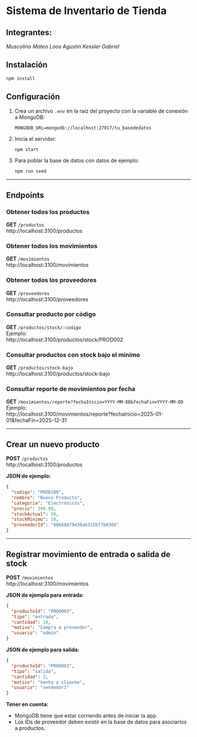 # Sistema de Inventario de Tienda

## Integrantes:

 *Muscolino Mateo*
  *Loos Agustin*
 *Kessler Gabriel*

## Instalación

```sh
npm install
```

## Configuración

1. Crea un archivo `.env` en la raíz del proyecto con la variable de conexión a MongoDB:
    ```
    MONGODB_URL=mongodb://localhost:27017/tu_basededatos
    ```
2. Inicia el servidor:
    ```sh
    npm start
    ```
3. Para poblar la base de datos con datos de ejemplo:
    ```sh
    npm run seed
    ```

---

## Endpoints

### Obtener todos los productos
**GET** `/productos`  
http://localhost:3100/productos

### Obtener todos los movimientos
**GET** `/movimientos`  
http://localhost:3100/movimientos

### Obtener todos los proveedores
**GET** `/proveedores`  
http://localhost:3100/proveedores

### Consultar producto por código
**GET** `/productos/stock/:codigo`  
Ejemplo:  
http://localhost:3100/productos/stock/PROD002

### Consultar productos con stock bajo el mínimo
**GET** `/productos/stock-bajo`  
http://localhost:3100/productos/stock-bajo

### Consultar reporte de movimientos por fecha
**GET** `/movimientos/reporte?fechaInicio=YYYY-MM-DD&fechaFin=YYYY-MM-DD`  
Ejemplo:  
http://localhost:3100/movimientos/reporte?fechaInicio=2025-01-01&fechaFin=2025-12-31

---

## Crear un nuevo producto

**POST** `/productos`  
http://localhost:3100/productos

**JSON de ejemplo:**
```json
{
  "codigo": "PROD100",
  "nombre": "Nuevo Producto",
  "categoria": "Electrónicos",
  "precio": 299.99,
  "stockActual": 50,
  "stockMinimo": 10,
  "proveedorId": "68668679e38a6315bf7b036b"
}
```

---

## Registrar movimiento de entrada o salida de stock

**POST** `/movimientos`  
http://localhost:3100/movimientos

**JSON de ejemplo para entrada:**
```json
{
  "productoId": "PROD003",
  "tipo": "entrada",
  "cantidad": 10,
  "motivo": "Compra a proveedor",
  "usuario": "admin"
}
```

**JSON de ejemplo para salida:**
```json
{
  "productoId": "PROD003",
  "tipo": "salida",
  "cantidad": 3,
  "motivo": "Venta a cliente",
  "usuario": "vendedor1"
}
```

**Tener en cuenta:**  
- MongoDB tiene que estar corriendo antes de iniciar la app.
- Los IDs de proveedor deben existir en la base de datos para asociarlos a productos.